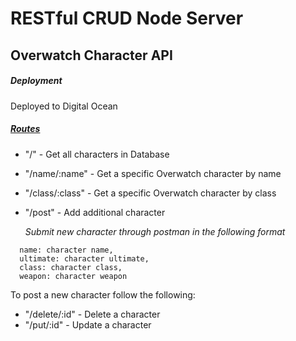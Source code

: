 # RESTful CRUD Node Server
## Overwatch Character API

##### **Deployment**
Deployed to Digital Ocean

##### **[Routes](https://github.com/KennyStephens/RESTful-CRUD-Node-Server/blob/master/routes/overwatch.routes.js)**
- "/" - Get all characters in Database
- "/name/:name" - Get a specific Overwatch character by name
- "/class/:class" - Get a specific Overwatch character by class
- "/post" - Add additional character

  *Submit new character through postman in the following format*
```
  name: character name,
  ultimate: character ultimate,
  class: character class,
  weapon: character weapon
```
To post a new character follow the following:
- "/delete/:id" - Delete a character
- "/put/:id" - Update a character
